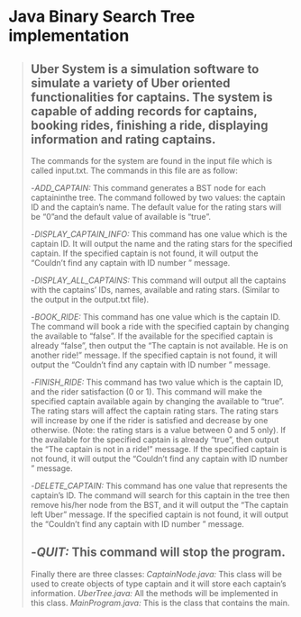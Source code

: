 # Java Binary Search Tree implementation
>Uber System is a simulation software to simulate a variety of Uber oriented functionalities for captains.
The system is capable of adding records for captains, booking rides, finishing a ride, displaying information and rating captains.
>---
>The commands for the system are found in the input file which is called input.txt. The commands in this file are as follow:
>
>-*ADD_CAPTAIN:* This command generates a BST node for each captaininthe tree. The command followed by two values: the captain ID and the captain’s name. The default value for the rating stars will be “0”and the default value of available is “true”.
>
>-*DISPLAY_CAPTAIN_INFO:* This command has one value which is the captain ID. It will output the name and the rating stars for the specified captain. If the specified captain is not found, it will output the “Couldn’t find any captain with ID number <ID >” message.
>
>-*DISPLAY_ALL_CAPTAINS:* This command will output all the captains with the captains’ IDs, names, available and rating stars. (Similar to the output in the output.txt file).
>
>-*BOOK_RIDE:* This command has one value which is the captain ID. The command will book a ride with the specified captain by changing the available to “false”. If the available for the specified captain is already “false”, then output the “The captain <name> is not available. He is on another ride!” message. If the specified captain is not found, it will output the “Couldn’t find any captain with ID number <ID >” message.
>
>-*FINISH_RIDE:* This command has two value which is the captain ID, and the rider satisfaction (0 or 1). This command will make the specified captain available again by changing the available to “true”. The rating stars will affect the captain rating stars. The rating stars will increase by one if the rider is satisfied and decrease by one otherwise. (Note: the rating stars is a value between 0 and 5 only).
>If the available for the specified captain is already “true”, then output the “The captain <name> is not in a ride!” message. If the specified captain is not found, it will output the “Couldn’t find any captain with ID number <ID >” message.
>
>-*DELETE_CAPTAIN:* This command has one value that represents the captain’s ID. The command will search for this captain in the tree then remove his/her node from the BST, and it will output the “The captain <name> left Uber” message. If the specified captain is not found, it will output the “Couldn’t find any captain with ID number <ID >” message.
>
>-*QUIT:* This command will stop the program.
>---
>Finally there are three classes:
>*CaptainNode.java:* This class will be used to create objects of type captain and it will store each captain’s information.
>*UberTree.java:* All the methods will be implemented in this class.
>*MainProgram.java:* This is the class that contains the main.


